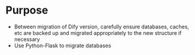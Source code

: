 # Purpose
- Between migration of Dify version, carefully ensure databases, caches, etc are backed up and migrated appropriately to the new structure if necessary 
- Use Python-Flask to migrate databases